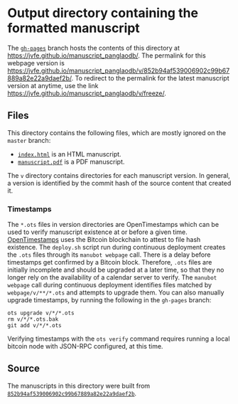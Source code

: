 # Output directory containing the formatted manuscript

The [`gh-pages`](https://github.com/jvfe/manuscript_panglaodb/tree/gh-pages) branch hosts the contents of this directory at <https://jvfe.github.io/manuscript_panglaodb/>.
The permalink for this webpage version is <https://jvfe.github.io/manuscript_panglaodb/v/852b94af539006902c99b67889a82e22a9daef2b/>.
To redirect to the permalink for the latest manuscript version at anytime, use the link <https://jvfe.github.io/manuscript_panglaodb/v/freeze/>.

## Files

This directory contains the following files, which are mostly ignored on the `master` branch:

+ [`index.html`](index.html) is an HTML manuscript.
+ [`manuscript.pdf`](manuscript.pdf) is a PDF manuscript.

The `v` directory contains directories for each manuscript version.
In general, a version is identified by the commit hash of the source content that created it.

### Timestamps

The `*.ots` files in version directories are OpenTimestamps which can be used to verify manuscript existence at or before a given time.
[OpenTimestamps](https://opentimestamps.org/) uses the Bitcoin blockchain to attest to file hash existence.
The `deploy.sh` script run during continuous deployment creates the `.ots` files through its `manubot webpage` call.
There is a delay before timestamps get confirmed by a Bitcoin block.
Therefore, `.ots` files are initially incomplete and should be upgraded at a later time, so that they no longer rely on the availability of a calendar server to verify.
The `manubot webpage` call during continuous deployment identifies files matched by `webpage/v/**/*.ots` and attempts to upgrade them.
You can also manually upgrade timestamps, by running the following in the `gh-pages` branch:

```shell
ots upgrade v/*/*.ots
rm v/*/*.ots.bak
git add v/*/*.ots
```

Verifying timestamps with the `ots verify` command requires running a local bitcoin node with JSON-RPC configured, at this time.

## Source

The manuscripts in this directory were built from
[`852b94af539006902c99b67889a82e22a9daef2b`](https://github.com/jvfe/manuscript_panglaodb/commit/852b94af539006902c99b67889a82e22a9daef2b).
